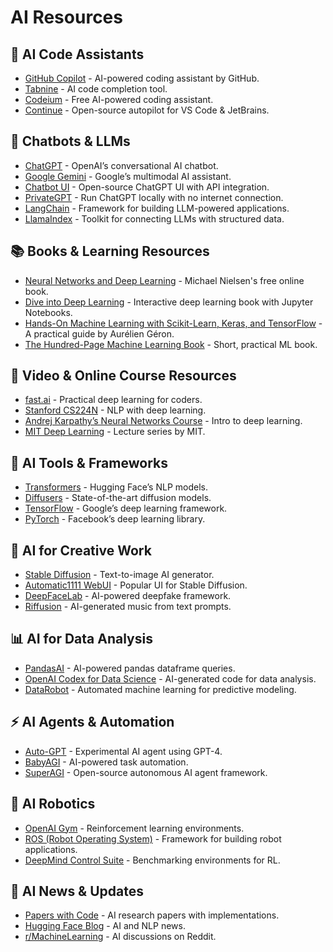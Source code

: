 # AI Resources

## 🚀 AI Code Assistants
- [GitHub Copilot](https://github.com/features/copilot) - AI-powered coding assistant by GitHub.
- [Tabnine](https://www.tabnine.com/) - AI code completion tool.
- [Codeium](https://www.codeium.com/) - Free AI-powered coding assistant.
- [Continue](https://github.com/continuedev/continue) - Open-source autopilot for VS Code & JetBrains.

## 💬 Chatbots & LLMs
- [ChatGPT](https://openai.com/chatgpt) - OpenAI’s conversational AI chatbot.
- [Google Gemini](https://ai.google.dev/) - Google’s multimodal AI assistant.
- [Chatbot UI](https://github.com/mckaywrigley/chatbot-ui) - Open-source ChatGPT UI with API integration.
- [PrivateGPT](https://github.com/imartinez/privateGPT) - Run ChatGPT locally with no internet connection.
- [LangChain](https://github.com/langchain-ai/langchain) - Framework for building LLM-powered applications.
- [LlamaIndex](https://github.com/jerryjliu/llama_index) - Toolkit for connecting LLMs with structured data.

## 📚 Books & Learning Resources
- [Neural Networks and Deep Learning](http://neuralnetworksanddeeplearning.com/) - Michael Nielsen's free online book.
- [Dive into Deep Learning](https://d2l.ai/) - Interactive deep learning book with Jupyter Notebooks.
- [Hands-On Machine Learning with Scikit-Learn, Keras, and TensorFlow](https://www.oreilly.com/library/view/hands-on-machine-learning/9781492032632/) - A practical guide by Aurélien Géron.
- [The Hundred-Page Machine Learning Book](https://github.com/ageron/100-Page-Machine-Learning-Book) - Short, practical ML book.

## 🎥 Video & Online Course Resources
- [fast.ai](https://course.fast.ai/) - Practical deep learning for coders.
- [Stanford CS224N](http://web.stanford.edu/class/cs224n/) - NLP with deep learning.
- [Andrej Karpathy’s Neural Networks Course](https://www.youtube.com/watch?v=O5xeyoRL95U) - Intro to deep learning.
- [MIT Deep Learning](https://deeplearning.mit.edu/) - Lecture series by MIT.

## 🔨 AI Tools & Frameworks
- [Transformers](https://github.com/huggingface/transformers) - Hugging Face’s NLP models.
- [Diffusers](https://github.com/huggingface/diffusers) - State-of-the-art diffusion models.
- [TensorFlow](https://github.com/tensorflow/tensorflow) - Google’s deep learning framework.
- [PyTorch](https://github.com/pytorch/pytorch) - Facebook’s deep learning library.

## 🎨 AI for Creative Work
- [Stable Diffusion](https://github.com/CompVis/stable-diffusion) - Text-to-image AI generator.
- [Automatic1111 WebUI](https://github.com/AUTOMATIC1111/stable-diffusion-webui) - Popular UI for Stable Diffusion.
- [DeepFaceLab](https://github.com/iperov/DeepFaceLab) - AI-powered deepfake framework.
- [Riffusion](https://github.com/riffusion/riffusion) - AI-generated music from text prompts.

## 📊 AI for Data Analysis
- [PandasAI](https://github.com/gventuri/pandas-ai) - AI-powered pandas dataframe queries.
- [OpenAI Codex for Data Science](https://github.com/openai/codex) - AI-generated code for data analysis.
- [DataRobot](https://github.com/datarobot) - Automated machine learning for predictive modeling.

## ⚡ AI Agents & Automation
- [Auto-GPT](https://github.com/Torantulino/Auto-GPT) - Experimental AI agent using GPT-4.
- [BabyAGI](https://github.com/yoheinakajima/babyagi) - AI-powered task automation.
- [SuperAGI](https://github.com/TransformerOptimus/SuperAGI) - Open-source autonomous AI agent framework.

## 🤖 AI Robotics
- [OpenAI Gym](https://github.com/openai/gym) - Reinforcement learning environments.
- [ROS (Robot Operating System)](https://github.com/ros/ros) - Framework for building robot applications.
- [DeepMind Control Suite](https://github.com/deepmind/dm_control) - Benchmarking environments for RL.

## 📰 AI News & Updates
- [Papers with Code](https://github.com/paperswithcode) - AI research papers with implementations.
- [Hugging Face Blog](https://huggingface.co/blog) - AI and NLP news.
- [r/MachineLearning](https://www.reddit.com/r/MachineLearning/) - AI discussions on Reddit.
